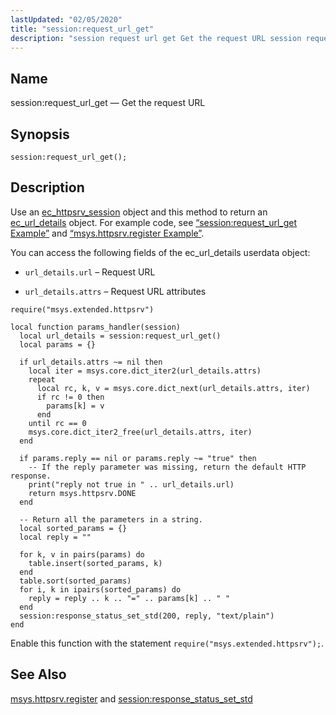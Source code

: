 ```yaml
---
lastUpdated: "02/05/2020"
title: "session:request_url_get"
description: "session request url get Get the request URL session request url get Use an ec httpsrv session object and this method to return an ec url details object For example code see Example 70 35 session request url get Example and Example 70 30 msys httpsrv register Example You can..."
---
```


<a name="lua.ref.session_request_url_get"></a> 
## Name

session:request_url_get — Get the request URL

<a name="idp16421760"></a> 
## Synopsis

`session:request_url_get();`

<a name="idp16423520"></a> 
## Description

Use an [ec_httpsrv_session](/momentum/3/3-api/structs-ec-httpsrv-session) object and this method to return an [ec_url_details](/momentum/3/3-api/structs-ec-url-details) object. For example code, see [“session:request_url_get Example”](/momentum/4/lua/ref-session-request-url-get#lua.ref.session_request_url_get.example) and [“msys.httpsrv.register Example”](/momentum/4/lua/ref-msys-httpsrv-register#lua.ref.msys.httpsrv.register.example).

You can access the following fields of the ec_url_details userdata object:

*   `url_details.url` – Request URL

*   `url_details.attrs` – Request URL attributes

<a name="lua.ref.session_request_url_get.example"></a> 


```
require("msys.extended.httpsrv")

local function params_handler(session)
  local url_details = session:request_url_get()
  local params = {}

  if url_details.attrs ~= nil then
    local iter = msys.core.dict_iter2(url_details.attrs)
    repeat
      local rc, k, v = msys.core.dict_next(url_details.attrs, iter)
      if rc != 0 then
        params[k] = v
      end
    until rc == 0
    msys.core.dict_iter2_free(url_details.attrs, iter)
  end

  if params.reply == nil or params.reply ~= "true" then
    -- If the reply parameter was missing, return the default HTTP response.
    print("reply not true in " .. url_details.url)
    return msys.httpsrv.DONE
  end

  -- Return all the parameters in a string.
  local sorted_params = {}
  local reply = ""

  for k, v in pairs(params) do
    table.insert(sorted_params, k)
  end
  table.sort(sorted_params)
  for i, k in ipairs(sorted_params) do
    reply = reply .. k .. "=" .. params[k] .. " "
  end
  session:response_status_set_std(200, reply, "text/plain")
end
```

Enable this function with the statement `require("msys.extended.httpsrv");`.

<a name="idp16435568"></a> 
## See Also

[msys.httpsrv.register](/momentum/4/lua/ref-msys-httpsrv-register) and [session:response_status_set_std](/momentum/4/lua/ref-session-response-status-set-std)